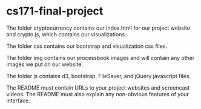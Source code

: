 cs171-final-project
===================


The folder cryptocurrency contains our index.html for our project website and crypto.js, which contains our visualizations.

The folder css contains our bootstrap and visualization css files. 

The folder img contains our processbook images and will contain any other images we put on our website. 

The folder js contains d3, bootstrap, FileSaver, and jQuery javascript files. 

The README must contain URLs to your project websites and screencast videos. The README must also explain any non-obvious features of your interface.
